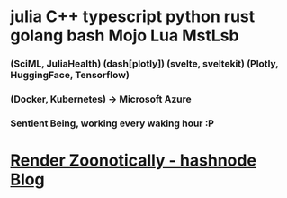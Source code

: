 # julia    C++      typescript           python                              rust    golang   bash Mojo Lua MstLsb
### (SciML, JuliaHealth) (dash[plotly]) (svelte, sveltekit) (Plotly, HuggingFace, Tensorflow)
### (Docker, Kubernetes) -> Microsoft Azure 
### Sentient Being, working every waking hour :P

# [Render Zoonotically - hashnode Blog](https://hurtbadly.hashnode.dev/)
